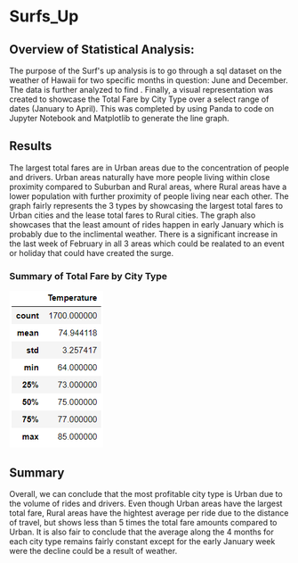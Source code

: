 # Surfs_Up

## Overview of Statistical Analysis:
The purpose of the Surf's up analysis is to go through a sql dataset on the weather of Hawaii for two specific months in question: June and December. The data is further analyzed to find . Finally, a visual representation was created to showcase the Total Fare by City Type over a select range of dates (January to April). This was completed by using Panda to code on Jupyter Notebook and Matplotlib to generate the line graph. 


## Results

The largest total fares are in Urban areas due to the concentration of people and drivers. Urban areas naturally have more people living within close proximity compared to Suburban and Rural areas, where Rural areas have a lower population with further proximity of people living near each other. The graph fairly represents the 3 types by showcasing the largest total fares to Urban cities and the lease total fares to Rural cities. The graph also showcases that the least amount of rides happen in early January which is probably due to the inclimental weather. There is a significant increase in the last week of February in all 3 areas which could be realated to an event or holiday that could have created the surge. 

### Summary of Total Fare by City Type
![June Stats](Images/June_Temps.PNG)

## Summary
Overall, we can conclude that the most profitable city type is Urban due to the volume of rides and drivers. Even though Urban areas have the largest total fare, Rural areas have the hightest average per ride due to the distance of travel, but shows less than 5 times the total fare amounts compared to Urban. It is also fair to conclude that the average along the 4 months for each city type remains fairly constant except for the early January week were the decline could be a result of weather. 
